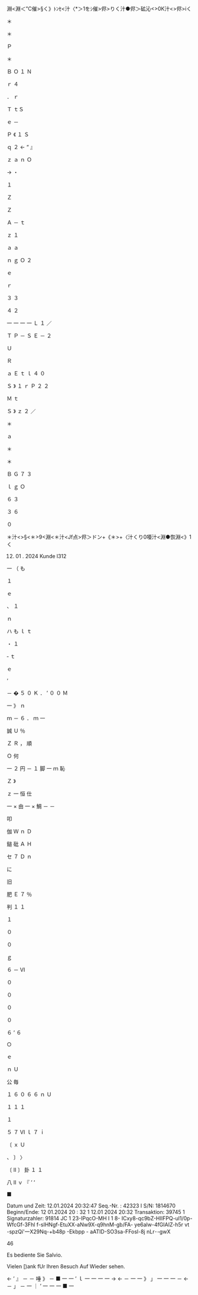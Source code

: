 淵<淵＜”C催>§く》ﾄﾝｾ<汁〈*＞1をｼ催>侭>りく汁●侭＞砿沁<>0K汁<>侭>iく

＊

＊

Ｐ

＊

Ｂ
Ｏ
１
Ｎ

ｒ
４

．
ｒ

Ｔ
ｔＳ

ｅ
－

Ｐ
《
１
Ｓ

ｑ
２
←
“
』

ｚ
ａ
ｎ
Ｏ

→
・

１

Ｚ

Ｚ

Ａ
－
ｔ

ｚ
１

ａ
ａ

ｎ
ｇ
Ｏ
２

ｅ

ｒ

３
３

４
２

一
一
一
一
Ｌ
１
／

Ｔ
Ｐ
－
Ｓ
Ｅ
－
２

Ｕ

Ｒ

ａ
Ｅ
ｔ
ｌ
４
０

Ｓ
》
１
ｒ
Ｐ
２
２

Ｍ
ｔ

Ｓ
》
ｚ
２
／

＊

ａ

＊

＊

Ｂ
Ｇ
７
３

ｌ
ｇ
Ｏ

６
３

３
６

０

＊汁<>§<＊>9<淵<＊汁<Jf点>侭＞ドン+《＊>+〈汁くり0唖汁<淵●恢淵<》1く

12. 01 . 2024
Kunde l312

一
（
も

１

ｅ

、
１

ｎ

ハ
も
ｌ
ｔ

・
１

‐
ｔ

ｅ

’

－
�
５
０
Ｋ
．
’
０
０
Ｍ

一
》
ｎ

ｍ
－
６
．
ｍ
一

誠
Ｕ
％

Ｚ
Ｒ
，
順

Ｏ
何

一
２
円
－
１
脚
一
ｍ
恥

Ｚ
》

ｚ
一
恒
仕

一
×
由
一
×
鯛
－
－

叩

伽
Ｗ
ｎ
Ｄ

鎚
砒
Ａ
Ｈ

セ
７
Ｄ
ｎ

に

旧

肥
Ｅ
７
％

判
１
１

１

０

０

ｇ

６
－
Ⅵ

０

０

０

０

６
’
６

○

ｅ

ｎ
Ｕ

公
毎

１
６
０
６
６
ｎ
Ｕ

１
１
１

１

５
７
Ⅵ
ｌ
７
ｉ

〔
ｘ
Ｕ

、
〕
〉

〔
Ⅱ
〕
卦
１
１

八
Ⅱ
ｖ
『
’
’

■

Datum und Zeit: 12.01.2024 20:32:47
Seq.-Nr. : 42323 I S/N: 1814670
Beginn/Ende: 12 01.2024 20 : 32 1 12.01 2024
20:32
Transaktion: 39745 1 Signaturzahler: 91814
JC 1 23-IPqcO-MH I
1 8- ICxy8-qc9bZ-HIIFPQ-ul1/0p-
WfcGf-3Fhl f-sIHNgf-EtuXX-aNw9X-q9hnM-gb/FA-
ye6alw-4fGIAIZ-h5r vt -spzQi'一X29Nq-+b48p -Ekbpp -
aATID-SO3sa-FFosl-8j nLr･-gwX

46

Es bediente Sie Salvio.

Vielen [)ank fUr lhren 8esuch
Auf Wieder sehen.

←
’
』
－
－
唾
》
－
■
一
一
’
ｌ
一
一
一
一
→
←
－
一
一
》
」
一
一
一
－
←
－
」
－
一
｜
’
一
一
一
■
一
